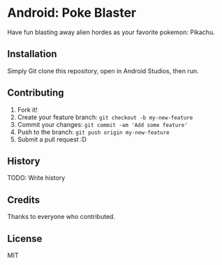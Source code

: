 # Android: Poke Blaster

Have fun blasting away alien hordes as your favorite pokemon: Pikachu.

## Installation

Simply Git clone this repository, open in Android Studios, then run.

## Contributing

1. Fork it!
2. Create your feature branch: `git checkout -b my-new-feature`
3. Commit your changes: `git commit -am 'Add some feature'`
4. Push to the branch: `git push origin my-new-feature`
5. Submit a pull request :D

## History

TODO: Write history

## Credits

Thanks to everyone who contributed.

## License

MIT
